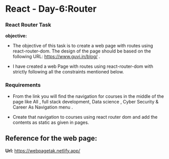 # React - Day-6:Router  
### React Router Task
**objective:**   
- The objective of this task is to create a web page with routes using react-router-dom. The design of the page should be based on the following URL: https://www.guvi.in/blog/ .

- I have created a web Page with routes using react-router-dom with strictly following all the constraints mentioned below.


### Requirements
- From the link you will find the navigation for courses in the middle of the page like All , full stack development, Data science , Cyber Security & Career As Navigation menu .

- Create that navigation to courses using react router dom and add the contents as static as given in pages.

## Reference for the web page:
**Url:** https://webpagetak.netlify.app/
